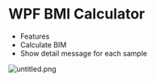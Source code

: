 # WPF BMI Calculator
- Features
- Calculate BIM
- Show detail message for each sample

![untitled.png](https://i.postimg.cc/SR7sQd8W/untitled.png)
